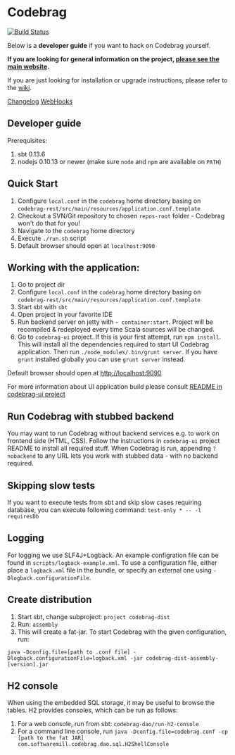 # Codebrag

[![Build Status](https://travis-ci.org/softwaremill/codebrag.svg)](https://travis-ci.org/softwaremill/codebrag)

Below is a **developer guide** if you want to hack on Codebrag yourself.

**If you are looking for general information on the project, [please see the main website](http://codebrag.com/).**

If you are just looking for installation or upgrade instructions,
please refer to the [wiki](https://github.com/softwaremill/codebrag/wiki).

[Changelog](CHANGELOG.md)
[WebHooks](WEBHOOKS.adoc)

Developer guide
---

Prerequisites:

1. sbt 0.13.6
2. nodejs 0.10.13 or newer (make sure `node` and `npm` are available on `PATH`)

Quick Start
---

1. Configure `local.conf` in the `codebrag` home directory basing on `codebrag-rest/src/main/resources/application.conf.template`
2. Checkout a SVN/Git repository to chosen `repos-root` folder - Codebrag won't do that for you!
3. Navigate to the `codebrag` home directory
4. Execute `./run.sh` script
5. Default browser should open at `localhost:9090`

Working with the application:
---
1. Go to project dir
2. Configure `local.conf` in the `codebrag` home directory basing on `codebrag-rest/src/main/resources/application.conf.template`
3. Start sbt with `sbt`
4. Open project in your favorite IDE
5. Run backend server on jetty with `~ container:start`. Project will be recompiled & redeployed every time Scala sources will be changed.
6. Go to `codebrag-ui` project. If this is your first attempt, run `npm install`. This will install all the dependencies required to start UI Codebrag application. Then run `./node_modules/.bin/grunt server`. If you have `grunt` installed globally you can use `grunt server` instead.

Default browser should open at [http://localhost:9090](http://localhost:9090)

For more information about UI application build please consult [README in codebrag-ui project](codebrag-ui/)

Run Codebrag with stubbed backend
---

You may want to run Codebrag without backend services e.g. to work on frontend side (HTML, CSS).
Follow the instructions in `codebrag-ui` project README to install all required stuff.
When Codebrag is run, appending `?nobackend` to any URL lets you work with stubbed data - with no backend required.

Skipping slow tests
---

If you want to execute tests from sbt and skip slow cases requiring database, you can execute following command:
`test-only * -- -l requiresDb`

Logging
---

For logging we use SLF4J+Logback. An example configration file can be found in `scripts/logback-example.xml`. To use a
configuration file, either place a `logback.xml` file in the bundle, or specify an external one using
`-Dlogback.configurationFile`.

Create distribution
---

1. Start sbt, change subproject: `project codebrag-dist`
2. Run: `assembly`
3. This will create a fat-jar. To start Codebrag with the given configuration, run:

````
java -Dconfig.file=[path to .conf file] -Dlogback.configurationFile=logback.xml -jar codebrag-dist-assembly-[version].jar
````

H2 console
---

When using the embedded SQL storage, it may be useful to browse the tables. H2 provides consoles, which can be run
as follows:

1. For a web console, run from sbt: `codebrag-dao/run-h2-console`
2. For a command line console, run `java -Dconfig.file=codebrag.conf -cp [path to the fat JAR] com.softwaremill.codebrag.dao.sql.H2ShellConsole`
